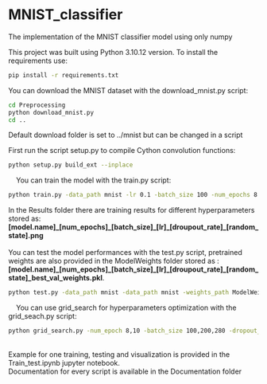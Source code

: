 # MNIST_classifier
The implementation of the MNIST classifier model using only numpy

This project was built using Python 3.10.12 version. To install the requirements use:
```bash
pip install -r requirements.txt
```

You can download the MNIST dataset with the download_mnist.py script:
```bash
cd Preprocessing
python download_mnist.py
cd ..
```
Default download folder is set to ../mnist but can be changed in a script
&nbsp;
&nbsp;

First run the script setup.py to compile Cython convolution functions:
```bash
python setup.py build_ext --inplace
```
&nbsp;
&nbsp;
You can train the model with the train.py script:
```bash
python train.py -data_path mnist -lr 0.1 -batch_size 100 -num_epochs 8 -random_state 42
```
In the Results folder there are training results for different hyperparameters stored as:
**[model.name]\_[num_epochs]\_[batch_size]\_[lr]\_[droupout_rate]\_[random_state].png**
&nbsp;
&nbsp;
<br/>
<br/>
You can test the model performances with the test.py script, pretrained weights are also provided in the ModelWeights folder stored as : **[model.name]\_[num_epochs]\_[batch_size]\_[lr]\_[droupout_rate]\_[random_state]_best_val_weights.pkl**.
```bash
python test.py -data_path mnist -data_path mnist -weights_path ModelWeights/MNIST_classifier_convolution_8_100_0.1_0.0_42.pkl -random_state 42
```
&nbsp;
&nbsp;
You can use grid_search for hyperparameters optimization with the grid_seach.py script:
```bash
python grid_search.py -num_epoch 8,10 -batch_size 100,200,280 -dropout_rate 0.0,0.25,0.5 -learning_rate 0.1,0.05 -random_state 42
```
&nbsp;
&nbsp;
<br/>
Example for one training, testing and visualization is provided in the Train_test.ipynb jupyter notebook.
<br/>
Documentation for every script is available in the Documentation folder










